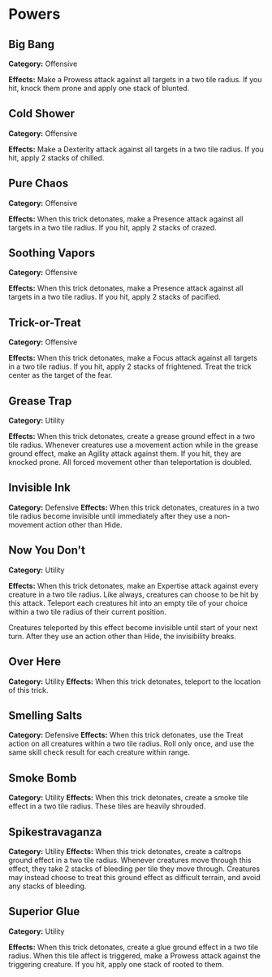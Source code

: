 # Powers

## Big Bang

**Category:** Offensive

**Effects:** Make a Prowess attack against all targets in a two tile radius. If you hit, knock them prone and apply one stack of blunted.

## Cold Shower

**Category:** Offensive

**Effects:** Make a Dexterity attack against all targets in a two tile radius. If you hit, apply 2 stacks of chilled.

## Pure Chaos

**Category:** Offensive

**Effects:** When this trick detonates, make a Presence attack against all targets in a two tile radius. If you hit, apply 2 stacks of crazed.

## Soothing Vapors

**Category:** Offensive

**Effects:** When this trick detonates, make a Presence attack against all targets in a two tile radius. If you hit, apply 2 stacks of pacified.

## Trick-or-Treat

**Category:** Offensive

**Effects:** When this trick detonates, make a Focus attack against all targets in a two tile radius. If you hit, apply 2 stacks of frightened. Treat the trick center as the target of the fear.

## Grease Trap

**Category:** Utility

**Effects:** When this trick detonates, create a grease ground effect in a two tile radius. Whenever creatures use a movement action while in the grease ground effect, make an Agility attack against them. If you hit, they are knocked prone. All forced movement other than teleportation is doubled.

## Invisible Ink

**Category:** Defensive
**Effects:** When this trick detonates, creatures in a two tile radius become invisible until immediately after they use a non-movement action other than Hide.

## Now You Don't

**Category:** Utility

**Effects:** When this trick detonates, make an Expertise attack against every creature in a two tile radius. Like always, creatures can choose to be hit by this attack. Teleport each creatures hit into an empty tile of your choice within a two tile radius of their current position.

Creatures teleported by this effect become invisible until start of your next turn. After they use an action other than Hide, the invisibility breaks.

## Over Here

**Category:** Utility
**Effects:** When this trick detonates, teleport to the location of this trick.

## Smelling Salts

**Category:** Defensive
**Effects:** When this trick detonates, use the Treat action on all creatures within a two tile radius. Roll only once, and use the same skill check result for each creature within range.

## Smoke Bomb

**Category:** Utility
**Effects:** When this trick detonates, create a smoke tile effect in a two tile radius. These tiles are heavily shrouded.

## Spikestravaganza

**Category:** Utility
**Effects:** When this trick detonates, create a caltrops ground effect in a two tile radius. Whenever creatures move through this effect, they take 2 stacks of bleeding per tile they move through. Creatures may instead choose to treat this ground effect as difficult terrain, and avoid any stacks of bleeding.

## Superior Glue

**Category:** Utility

**Effects:** When this trick detonates, create a glue ground effect in a two tile radius. When this tile affect is triggered, make a Prowess attack against the triggering creature. If you hit, apply one stack of rooted to them.
